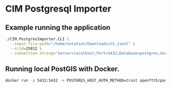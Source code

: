 # CIM Postgresql Importer

## Example running the application

```sh
./CIM.PostgresImporter.CLI \
  --input-file-path="/home/notation/Downloads/n1.jsonl" \
  --srid=25812 \
  --connection-string="Server=localhost;Port=5432;Database=postgres;User Id=postgres;Password=postgres;"
```

## Running local PostGIS with Docker.

```sh
docker run -p 5432:5432 -e POSTGRES_HOST_AUTH_METHOD=trust openftth/postgis
```
